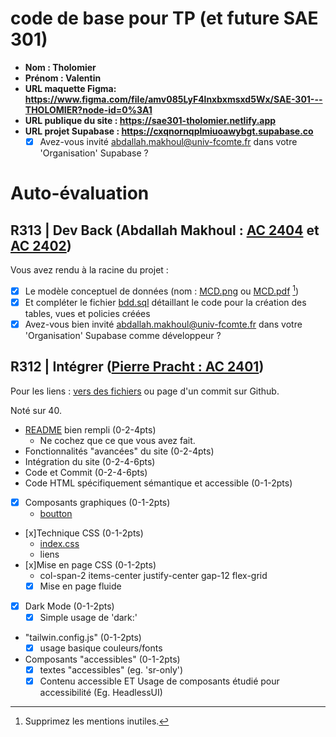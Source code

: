 # code de base pour TP (et future SAE 301)

- **Nom : Tholomier**
- **Prénom : Valentin**
- **URL maquette Figma: https://www.figma.com/file/amv085LyF4lnxbxmsxd5Wx/SAE-301---THOLOMIER?node-id=0%3A1**
- **URL publique du site : https://sae301-tholomier.netlify.app**
- **URL projet Supabase : https://cxqnornqplmiuoawybgt.supabase.co**
  - [x] Avez-vous invité abdallah.makhoul@univ-fcomte.fr dans votre 'Organisation' Supabase ?

# Auto-évaluation

## R313 | Dev Back (Abdallah Makhoul : [AC 2404](https://moodle.univ-fcomte.fr/mod/assign/view.php?id=612670) et [AC 2402](https://moodle.univ-fcomte.fr/mod/assign/view.php?id=612669))

Vous avez rendu à la racine du projet :

- [x] Le modèle conceptuel de données (nom : [MCD.png](/MCD.png) ou [MCD.pdf](/MCD.pdf) [^1])
- [x] Et compléter le fichier [bdd.sql](/bdd.sql) détaillant le code pour la création des tables, vues et policies créées
- [x] Avez-vous bien invité abdallah.makhoul@univ-fcomte.fr dans votre 'Organisation' Supabase comme développeur ?

## R312 | Intégrer ([Pierre Pracht : AC 2401](https://moodle.univ-fcomte.fr/mod/assign/view.php?id=612668))

Pour les liens :
[vers des fichiers](https://docs.github.com/en/repositories/managing-your-repositorys-settings-and-features/customizing-your-repository/about-readmes#relative-links-and-image-paths-in-readme-files) ou page d'un commit sur Github.

Noté sur 40.

- [README](/README.md) bien rempli (0-2-4pts)
  - Ne cochez que ce que vous avez fait.
- Fonctionnalités "avancées" du site (0-2-4pts)
- Intégration du site (0-2-4-6pts)
- Code et Commit (0-2-4-6pts)
- Code HTML spécifiquement sémantique et accessible (0-1-2pts)


- [x] Composants graphiques (0-1-2pts)
  - [boutton](https://github.com/MMI-SAE-301/sae-301-2022-Valentin25260/commit/2e4acd980b334cf3b48e15b46095ef618eb43faa)
- [x]Technique CSS (0-1-2pts)
    - [index.css](https://github.com/MMI-SAE-301/sae-301-2022-Valentin25260/commit/f2d66c65e3df184c74064cfcb204b0a27024c811)
  - liens
- [x]Mise en page CSS (0-1-2pts)
  - col-span-2 items-center justify-center gap-12 flex-grid
  - [x] Mise en page fluide
- [x] Dark Mode (0-1-2pts)
  - [x] Simple usage de 'dark:'
- "tailwin.config.js" (0-1-2pts)
  - [x] usage basique couleurs/fonts
- Composants "accessibles" (0-1-2pts)
  - [x] textes "accessibles" (eg. 'sr-only')
  - [x] Contenu accessible ET Usage de composants étudié pour accessibilité (Eg. HeadlessUI)

[^1]: Supprimez les mentions inutiles.
